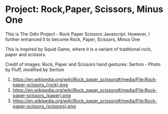 # Project: Rock,Paper, Scissors, Minus One

This is The Odin Project - Rock Paper Scissors Javascript.
However, I further enhanced it to become Rock, Paper, Scissors, Minus One

This is inspired by Squid Game, where it is a variant of traditional rock, paper and scissors.

Credit of images:
Rock, Paper and Scissors hand gestures: Sertion - Photo by Fluff, modified by Sertion
1. https://en.wikipedia.org/wiki/Rock_paper_scissors#/media/File:Rock-paper-scissors_(rock).png
2. https://en.wikipedia.org/wiki/Rock_paper_scissors#/media/File:Rock-paper-scissors_(paper).png
3. https://en.wikipedia.org/wiki/Rock_paper_scissors#/media/File:Rock-paper-scissors_(scissors).png